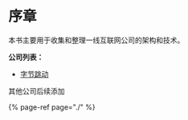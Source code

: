 # 序章

本书主要用于收集和整理一线互联网公司的架构和技术。

**公司列表：**

* [字节跳动](tab_content/)

其他公司后续添加

{% page-ref page="./" %}



